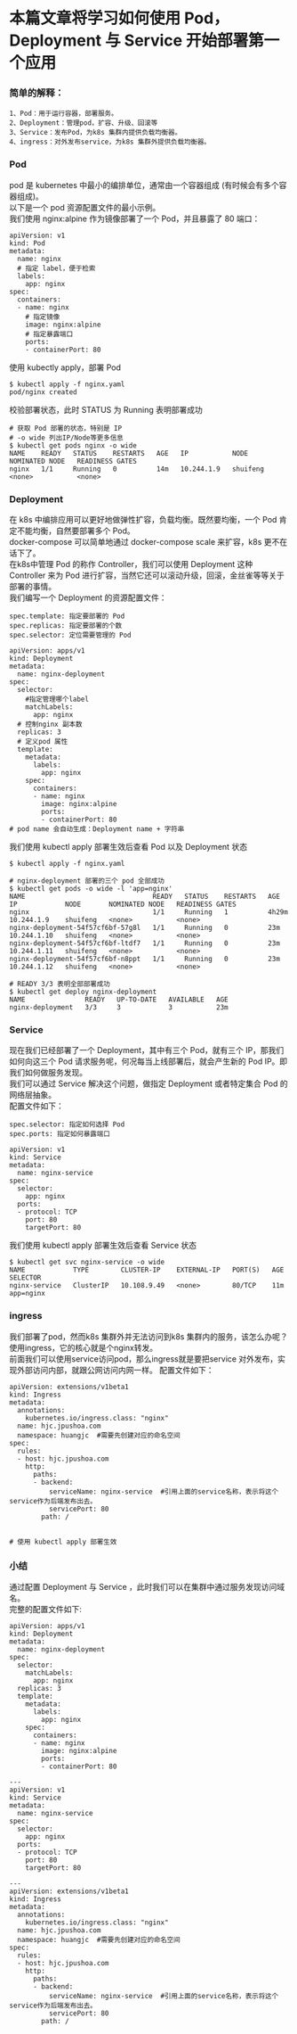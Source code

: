 # 本篇文章将学习如何使用 Pod，Deployment 与 Service 开始部署第一个应用

### 简单的解释：
```
1、Pod：用于运行容器，部署服务。
2、Deployment：管理pod，扩容、升级、回滚等
3、Service：发布Pod，为k8s 集群内提供负载均衡器。
4、ingress：对外发布service，为k8s 集群外提供负载均衡器。
```

### Pod
pod 是 kubernetes 中最小的编排单位，通常由一个容器组成 (有时候会有多个容器组成)。  
以下是一个 pod 资源配置文件的最小示例。  
我们使用 nginx:alpine 作为镜像部署了一个 Pod，并且暴露了 80 端口：
```
apiVersion: v1
kind: Pod
metadata:
  name: nginx
  # 指定 label，便于检索
  labels:
    app: nginx
spec:
  containers:
  - name: nginx
    # 指定镜像
    image: nginx:alpine
    # 指定暴露端口
    ports:
    - containerPort: 80
```
使用 kubectly apply，部署 Pod
```
$ kubectl apply -f nginx.yaml
pod/nginx created
```
校验部署状态，此时 STATUS 为 Running 表明部署成功
```
# 获取 Pod 部署的状态，特别是 IP
# -o wide 列出IP/Node等更多信息
$ kubectl get pods nginx -o wide
NAME    READY   STATUS    RESTARTS   AGE   IP           NODE       NOMINATED NODE   READINESS GATES
nginx   1/1     Running   0          14m   10.244.1.9   shuifeng   <none>           <none>
```

### Deployment
在 k8s 中编排应用可以更好地做弹性扩容，负载均衡。既然要均衡，一个 Pod 肯定不能均衡，自然要部署多个 Pod。  
docker-compose 可以简单地通过 docker-compose scale 来扩容，k8s 更不在话下了。  
在k8s中管理 Pod 的称作 Controller，我们可以使用 Deployment 这种 Controller 来为 Pod 进行扩容，当然它还可以滚动升级，回滚，金丝雀等等关于部署的事情。  
我们编写一个 Deployment 的资源配置文件：
```
spec.template: 指定要部署的 Pod
spec.replicas: 指定要部署的个数
spec.selector: 定位需要管理的 Pod
```
```
apiVersion: apps/v1
kind: Deployment
metadata:
  name: nginx-deployment
spec:
  selector:
    #指定管理哪个label
    matchLabels:
      app: nginx
  # 控制nginx 副本数
  replicas: 3
  # 定义pod 属性
  template:
    metadata:
      labels:
        app: nginx
    spec:
      containers:
      - name: nginx
        image: nginx:alpine
        ports:
        - containerPort: 80
# pod name 会自动生成：Deployment name + 字符串
```
我们使用 kubectl apply 部署生效后查看 Pod 以及 Deployment 状态
```
$ kubectl apply -f nginx.yaml

# nginx-deployment 部署的三个 pod 全部成功
$ kubectl get pods -o wide -l 'app=nginx'
NAME                                READY   STATUS    RESTARTS   AGE     IP            NODE       NOMINATED NODE   READINESS GATES
nginx                               1/1     Running   1          4h29m   10.244.1.9    shuifeng   <none>           <none>
nginx-deployment-54f57cf6bf-57g8l   1/1     Running   0          23m     10.244.1.10   shuifeng   <none>           <none>
nginx-deployment-54f57cf6bf-ltdf7   1/1     Running   0          23m     10.244.1.11   shuifeng   <none>           <none>
nginx-deployment-54f57cf6bf-n8ppt   1/1     Running   0          23m     10.244.1.12   shuifeng   <none>           <none>

# READY 3/3 表明全部部署成功
$ kubectl get deploy nginx-deployment
NAME               READY   UP-TO-DATE   AVAILABLE   AGE
nginx-deployment   3/3     3            3           23m
```

### Service
现在我们已经部署了一个 Deployment，其中有三个 Pod，就有三个 IP，那我们如何向这三个 Pod 请求服务呢，何况每当上线部署后，就会产生新的 Pod IP。即我们如何做服务发现。  
我们可以通过 Service 解决这个问题，做指定 Deployment 或者特定集合 Pod 的网络层抽象。  
配置文件如下：
```
spec.selector: 指定如何选择 Pod
spec.ports: 指定如何暴露端口
```
```
apiVersion: v1
kind: Service
metadata:
  name: nginx-service
spec:
  selector:
    app: nginx
  ports:
  - protocol: TCP
    port: 80
    targetPort: 80
```
我们使用 kubectl apply 部署生效后查看 Service 状态
```
$ kubectl get svc nginx-service -o wide
NAME            TYPE        CLUSTER-IP    EXTERNAL-IP   PORT(S)   AGE   SELECTOR
nginx-service   ClusterIP   10.108.9.49   <none>        80/TCP    11m   app=nginx
```

### ingress
我们部署了pod，然而k8s 集群外并无法访问到k8s 集群内的服务，该怎么办呢？  
使用ingress，它的核心就是个nginx转发。  
前面我们可以使用service访问pod，那么ingress就是要把service 对外发布，实现外部访问内部，就跟公网访问内网一样。
配置文件如下：
```
apiVersion: extensions/v1beta1
kind: Ingress
metadata:
  annotations:
    kubernetes.io/ingress.class: "nginx"
  name: hjc.jpushoa.com
  namespace: huangjc  #需要先创建对应的命名空间
spec:
  rules:
  - host: hjc.jpushoa.com
    http:
      paths:
      - backend:
          serviceName: nginx-service  #引用上面的service名称，表示将这个service作为后端发布出去。
          servicePort: 80
        path: /


# 使用 kubectl apply 部署生效
```

### 小结
通过配置 Deployment 与 Service ，此时我们可以在集群中通过服务发现访问域名。  
完整的配置文件如下:
```
apiVersion: apps/v1
kind: Deployment
metadata:
  name: nginx-deployment
spec:
  selector:
    matchLabels:
      app: nginx
  replicas: 3
  template:
    metadata:
      labels:
        app: nginx
    spec:
      containers:
      - name: nginx
        image: nginx:alpine
        ports:
        - containerPort: 80

---
apiVersion: v1
kind: Service
metadata:
  name: nginx-service
spec:
  selector:
    app: nginx
  ports:
  - protocol: TCP
    port: 80
    targetPort: 80

---
apiVersion: extensions/v1beta1
kind: Ingress
metadata:
  annotations:
    kubernetes.io/ingress.class: "nginx"
  name: hjc.jpushoa.com
  namespace: huangjc  #需要先创建对应的命名空间
spec:
  rules:
  - host: hjc.jpushoa.com
    http:
      paths:
      - backend:
          serviceName: nginx-service  #引用上面的service名称，表示将这个service作为后端发布出去。
          servicePort: 80
        path: /
```
